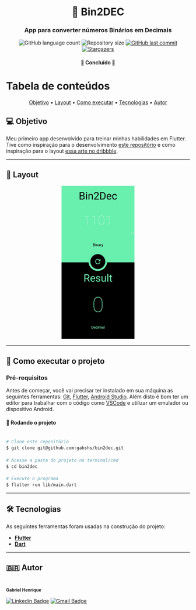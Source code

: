 <h1 align="center">
     🔁 Bin2DEC
</h1>

<h3 align="center">
    App para converter números Binários em Decimais
</h3>

<p align="center">
  <img alt="GitHub language count" src="https://img.shields.io/github/languages/count/gabshs/bin2dec">

  <img alt="Repository size" src="https://img.shields.io/github/repo-size/gabshs/bin2dec">
  
  <a href="https://github.com/gabshs/bin2dec/commits/main">
    <img alt="GitHub last commit" src="https://img.shields.io/github/last-commit/gabshs/bin2dec">
  </a>
    
   <a href="https://github.com/gabshs/bin2dec/stargazers">
    <img alt="Stargazers" src="https://img.shields.io/github/stars/gabshs/bin2dec?style=social">
  </a>
</p>

<h4 align="center">
	🚧   Concluído  🚧
</h4>

Tabela de conteúdos
=================

<p align="center">  <a href="#objetivo">Objetivo</a> • <a href="#layout">Layout</a> • <a href="#how-to">Como executar</a> • <a href="#tecnologias">Tecnologias</a>  • <a href="#autor">Autor</a>  </p>


## 💻 Objetivo

Meu primeiro app desenvolvido para treinar minhas habilidades em Flutter. Tive como inspiração para o desenvolvimento <a href="https://github.com/florinpop17/app-ideas/blob/master/Projects/1-Beginner/Bin2Dec-App.md">este repositório</a> e como inspiração para o layout <a href="https://dribbble.com/shots/4693061-Stylish-Currency-Converter?utm_source=Clipboard_Shot&utm_campaign=Volorf&utm_content=Stylish%20Currency%20Converter&utm_medium=Social_Share&utm_source=Clipboard_Shot&utm_campaign=Volorf&utm_content=Stylish%20Currency%20Converter&utm_medium=Social_Share">essa arte no dribbble</a>.

---


## 🎨 Layout

<p align="center">
  <img alt="Tela do Bin2Dec" title="#bin2dec" src="./assets/print.jpeg" width="200px">
</p>


---

## 🚀 Como executar o projeto


### Pré-requisitos

Antes de começar, você vai precisar ter instalado em sua máquina as seguintes ferramentas:
[Git](https://git-scm.com), [Flutter](https://flutter.dev/), [Android Studio](https://flutter.dev/). 
Além disto é bom ter um editor para trabalhar com o código como [VSCode](https://code.visualstudio.com/) e utilizar um emulador ou dispositivo Android.

#### 🎲 Rodando o projeto

```bash

# Clone este repositório
$ git clone git@github.com:gabshs/bin2dec.git

# Acesse a pasta do projeto no terminal/cmd
$ cd bin2dec

# Execute o programa
$ flutter run lib/main.dart

```
---

## 🛠 Tecnologias

As seguintes ferramentas foram usadas na construção do projeto:

-   **[Flutter](https://flutter.dev/)**
-   **[Dart](https://dart.dev/)**
---

## 🇧🇷 Autor

 <img style="border-radius: 50%;" src="https://avatars.githubusercontent.com/u/74117627?v=4" width="100px;" alt=""/>
 <br />
 <sub><b>Gabriel Henrique</b></sub>
 <br />

 [![Linkedin Badge](https://img.shields.io/badge/-Gabriel-blue?style=flat-square&logo=Linkedin&logoColor=white&link=https://www.linkedin.com/in/tgmarinho/)](https://www.linkedin.com/in/gabriel-henrique-412111197/) 
[![Gmail Badge](https://img.shields.io/badge/-gabriel.hqs03@gmail.com-c14438?style=flat-square&logo=Gmail&logoColor=white&link=mailto:tgmarinho@gmail.com)](mailto:gabriel.hqs03@gmail.com)
